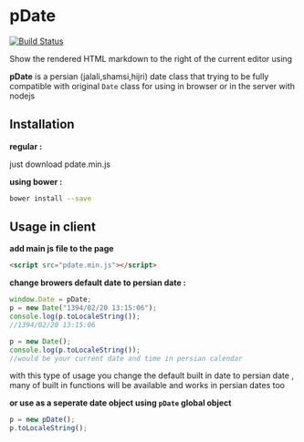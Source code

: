 pDate
=====
[![Build Status](https://travis-ci.org/beygi/pdate.svg?branch=master)](https://travis-ci.org/beygi/pdate)

Show the rendered HTML markdown to the right of the current editor using

**pDate** is a persian (jalali,shamsi,hijri) date class that trying to be fully compatible with original `Date` class for using in browser or in the server with nodejs

Installation
-----
**regular :**

just download pdate.min.js

**using bower :**
~~~bash
bower install --save
~~~

Usage in client
-----
**add main js file to the page**
~~~html
<script src="pdate.min.js"></script>
~~~
**change browers default date to persian date :**
~~~js
window.Date = pDate;
p = new Date("1394/02/20 13:15:06");
console.log(p.toLocaleString());
//1394/02/20 13:15:06

p = new Date();
console.log(p.toLocaleString());
//would be your current date and time in persian calendar
~~~
with this type of usage you change the default built in date to persian date , many of built in functions will be available and works in persian dates too

**or use as a seperate date object using `pDate` global object**
~~~js
p = new pDate();
p.toLocaleString();
~~~
